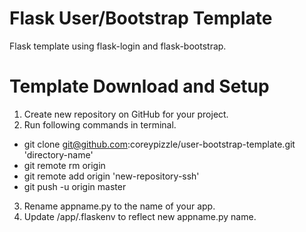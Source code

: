 # Flask User/Bootstrap Template
Flask template using flask-login and flask-bootstrap.

# Template Download and Setup
1. Create new repository on GitHub for your project.
2. Run following commands in terminal.
- git clone git@github.com:coreypizzle/user-bootstrap-template.git 'directory-name'
- git remote rm origin
- git remote add origin 'new-repository-ssh'
- git push -u origin master
3. Rename appname.py to the name of your app.
4. Update /app/.flaskenv to reflect new appname.py name.
